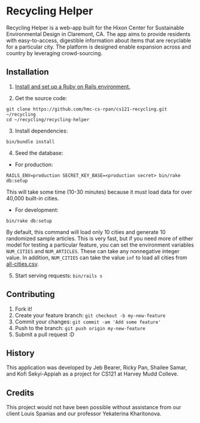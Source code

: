 # Recycling Helper

Recycling Helper is a web-app built for the Hixon Center for Sustainable
Environmental Design in Claremont, CA. The app aims to provide residents with
easy-to-access, digestible information about items that are recyclable for a
particular city. The platform is designed enable expansion across and country
by leveraging crowd-sourcing.

## Installation

1. [Install and set up a Ruby on Rails environment.](http://installrails.com/)

2. Get the source code:
```
git clone https://github.com/hmc-cs-rpan/cs121-recycling.git ~/recycling
cd ~/recycling/recycling-helper
```

3. Install dependencies:
```
bin/bundle install
```

4. Seed the database:

* For production:
```
RAILS_ENV=production SECRET_KEY_BASE=<production secret> bin/rake db:setup
```
This will take some time (10-30 minutes) because it must load data for over
40,000 built-in cities.

* For development:
```
bin/rake db:setup
```
By default, this command will load only 10 cities and generate 10 randomized
sample articles. This is very fast, but if you need more of either model for
testing a particular feature, you can set the environment variables
`NUM_CITIES` and `NUM_ARTICLES`. These can take any nonnegative integer value.
In addition, `NUM_CITIES` can take the value `inf` to load all cities from
[all-cities.csv](https://github.com/hmc-cs-rpan/cs121-recycling/blob/master/recycling-helper/sample-data/all-cities.csv).

5. Start serving requests: `bin/rails s`

## Contributing
1. Fork it!
2. Create your feature branch: `git checkout -b my-new-feature`
3. Commit your changes: `git commit -am 'Add some feature'`
4. Push to the branch: `git push origin my-new-feature`
5. Submit a pull request :D

## History
This application was developed by Jeb Bearer, Ricky Pan, Shailee Samar,
and Kofi Sekyi-Appiah as a project for CS121 at Harvey Mudd Colleve.

## Credits
This project would not have been possible without assistance from our
client Louis Spanias and our professor Yekaterina Kharitonova.
